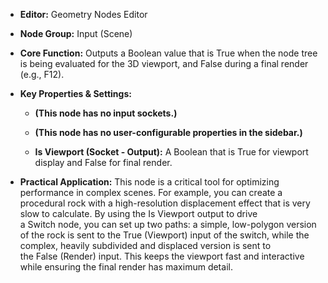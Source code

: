- **Editor:** Geometry Nodes Editor
    
- **Node Group:** Input (Scene)
    
- **Core Function:** Outputs a Boolean value that is True when the node tree is being evaluated for the 3D viewport, and False during a final render (e.g., F12).
    
- **Key Properties & Settings:**
    
    - **(This node has no input sockets.)**
        
    - **(This node has no user-configurable properties in the sidebar.)**
        
    - **Is Viewport (Socket - Output):** A Boolean that is True for viewport display and False for final render.
        
- **Practical Application:** This node is a critical tool for optimizing performance in complex scenes. For example, you can create a procedural rock with a high-resolution displacement effect that is very slow to calculate. By using the Is Viewport output to drive a Switch node, you can set up two paths: a simple, low-polygon version of the rock is sent to the True (Viewport) input of the switch, while the complex, heavily subdivided and displaced version is sent to the False (Render) input. This keeps the viewport fast and interactive while ensuring the final render has maximum detail.